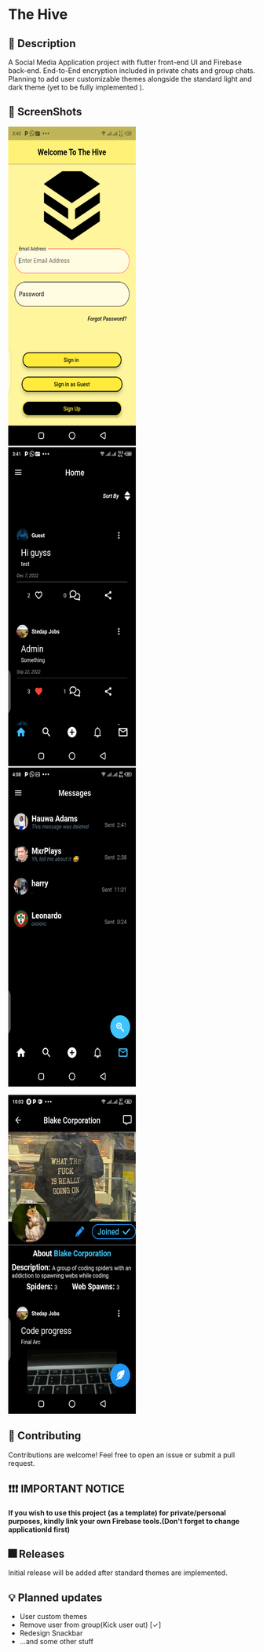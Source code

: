 
# The Hive

## 📃 Description

A Social Media Application project with flutter front-end UI and Firebase back-end.
End-to-End encryption included in private chats and group chats.
Planning to add user customizable themes alongside  the standard light and dark theme (yet to be fully implemented ).

## 📱 ScreenShots

<img src="https://github.com/Aquarius-blake/Images/blob/main/The%20Hive/signin.png?raw=true" alt="image" width="260" height="650">  <img src="https://github.com/Aquarius-blake/Images/blob/main/The%20Hive/home.png?raw=true" alt="image" width="260" height="650">  <img src="https://github.com/Aquarius-blake/Images/blob/main/The%20Hive/chats.png?raw=true" alt="image" width="260" height="650">

<img src="https://github.com/Aquarius-blake/Images/blob/main/The%20Hive/grouphome.png?raw=true" alt="image" width="260" height="650">

## 🤗 Contributing

Contributions are welcome! Feel free to open an issue or submit a pull request.

## ❗❗❗ IMPORTANT NOTICE

#### If you wish to use this project (as a template) for private/personal purposes, kindly link your own Firebase tools.(Don't forget to change applicationId first)

## 🎆 Releases

Initial release will be added after standard themes are implemented.


## 💡 Planned updates

- User custom themes
- Remove user from group(Kick user out) [✓]
- Redesign Snackbar
- ...and some other stuff 
